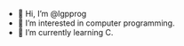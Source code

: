 - 👋 Hi, I’m @lgpprog
- 👀 I’m interested in computer programming.
- 🌱 I’m currently learning C.

<!---
lgpprog/lgpprog is a ✨ special ✨ repository because its `README.md` (this file) appears on your GitHub profile.
You can click the Preview link to take a look at your changes.
--->
